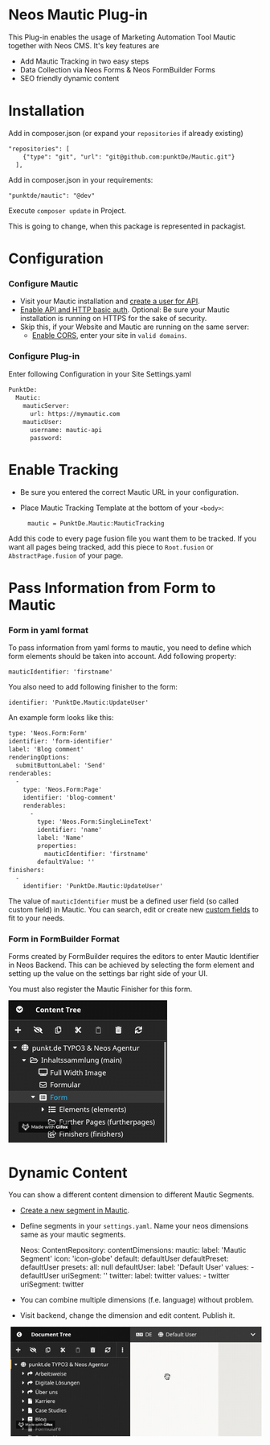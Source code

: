 Neos Mautic Plug-in
====================

This Plug-in enables the usage of Marketing Automation Tool Mautic together with Neos CMS. It's key features are

- Add Mautic Tracking in two easy steps
- Data Collection via Neos Forms & Neos FormBuilder Forms
- SEO friendly dynamic content

# Installation
Add in composer.json (or expand your `repositories` if already existing)

    "repositories": [
        {"type": "git", "url": "git@github.com:punktDe/Mautic.git"}
      ],
    
 
Add in composer.json in your requirements:

    "punktde/mautic": "@dev"
    
Execute `composer update` in Project. 

This is going to change, when this package is represented in packagist. 

# Configuration

### Configure Mautic

- Visit your Mautic installation and [create a user for API](https://mautic.com/help/users-and-roles/). 
- [Enable API and HTTP basic auth](https://mautic.com/help/api-quick-start/). Optional: Be sure your Mautic installation 
is running on HTTPS for the sake of security.
- Skip this, if your Website and Mautic are running on the same server:
    - [Enable CORS](https://mautic.com/help/getting-started-mautic-cloud/#4), enter your site in `valid domains`.

### Configure Plug-in

Enter following Configuration in your Site Settings.yaml

    PunktDe:
      Mautic:
        mauticServer:
          url: https://mymautic.com
        mauticUser:
          username: mautic-api
          password: 
          
# Enable Tracking

- Be sure you entered the correct Mautic URL in your configuration.
- Place Mautic Tracking Template at the bottom of your `<body>`:


        mautic = PunktDe.Mautic:MauticTracking
    
    
Add this code to every page fusion file you want them to be tracked. If you want all pages being tracked, add this 
piece to `Root.fusion` or `AbstractPage.fusion` of your page.

# Pass Information from Form to Mautic

### Form in yaml format

To pass information from yaml forms to mautic, you need to define which form elements should be taken into account.
Add following property:   

    mauticIdentifier: 'firstname'


You also need to add following finisher to the form:

    identifier: 'PunktDe.Mautic:UpdateUser'
    

An example form looks like this:

    type: 'Neos.Form:Form'
    identifier: 'form-identifier'
    label: 'Blog comment'
    renderingOptions:
      submitButtonLabel: 'Send'
    renderables:
      -
        type: 'Neos.Form:Page'
        identifier: 'blog-comment'
        renderables:
          -
            type: 'Neos.Form:SingleLineText'
            identifier: 'name'
            label: 'Name'
            properties:
              mauticIdentifier: 'firstname'
            defaultValue: ''
    finishers:
      -
        identifier: 'PunktDe.Mautic:UpdateUser'

The value of `mauticIdentifier` must be a defined user field (so called custom field) in Mautic. You can search, edit or create new
[custom fields](https://www.mautic.org/docs/en/contacts/manage_fields.html) to fit to your needs. 


### Form in FormBuilder Format

Forms created by FormBuilder requires the editors to enter Mautic Identifier in Neos Backend. This can be achieved by selecting
the form element and setting up the value on the settings bar right side of your UI.

You must also register the Mautic Finisher for this form. 

![](ReadmeFiles/register-Finisher.gif)


# Dynamic Content

You can show a different content dimension to different Mautic Segments.

- [Create a new segment in Mautic](https://mautic.com/help/segments/).
- Define segments in your `settings.yaml`. Name your neos dimensions same as your mautic segments.


    Neos:
      ContentRepository:
        contentDimensions:
          mautic:
            label: 'Mautic Segment'
            icon: 'icon-globe'
            default: defaultUser
            defaultPreset: defaultUser
            presets:
              all: null
              defaultUser:
                label: 'Default User'
                values:
                  - defaultUser
                uriSegment: ''
              twitter:
                label: twitter
                values:
                  - twitter
                uriSegment: twitter

- You can combine multiple dimensions (f.e. language) without problem.
- Visit backend, change the dimension and edit content. Publish it.  

![](ReadmeFiles/changeDimension.gif)
